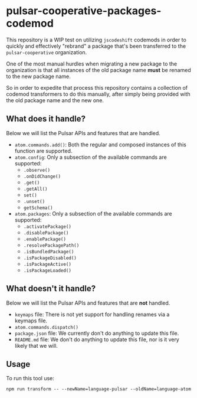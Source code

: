 # pulsar-cooperative-packages-codemod

This repository is a WIP test on utilizing `jscodeshift` codemods in order to quickly
and effectively "rebrand" a package that's been transferred to the `pulsar-cooperative`
organization.

One of the most manual hurdles when migrating a new package to the organization
is that all instances of the old package name **must** be renamed to the new package name.

So in order to expedite that process this repository contains a collection of codemod
transformers to do this manually, after simply being provided with the old package name
and the new one.

## What does it handle?

Below we will list the Pulsar APIs and features that are handled.

* `atom.commands.add()`: Both the regular and composed instances of this function are supported.
* `atom.config`: Only a subsection of the available commands are supported:
  - `.observe()`
  - `.onDidChange()`
  - `.get()`
  - `.getAll()`
  - `set()`
  - `.unset()`
  - `getSchema()`
* `atom.packages`: Only a subsection of the available commands are supported:
  - `.activatePackage()`
  - `.disablePackage()`
  - `.enablePackage()`
  - `.resolvePackagePath()`
  - `.isBundledPackage()`
  - `.isPackageDisabled()`
  - `.isPackageActive()`
  - `.isPackageLoaded()`

## What doesn't it handle?

Below we will list the Pulsar APIs and features that are **not** handled.

* `keymaps` file: There is not yet support for handling renames via a keymaps file.
* `atom.commands.dispatch()`
* `package.json` file: We currently don't do anything to update this file.
* `README.md` file: We don't do anything to update this file, nor is it very likely that we will.

## Usage

To run this tool use:

```
npm run transform -- --newName=language-pulsar --oldName=language-atom
```
